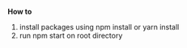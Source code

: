 **How to**

1. install packages using npm install or yarn install
2. run npm start on root directory